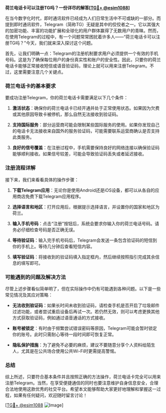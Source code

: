 **荷兰电话卡可以注册TG吗？一份详尽的解答[[TG💪+ @esim1088](https://t.me/s/esim1088)]**

在当今数字化时代，即时通讯软件已经成为人们日常生活中不可或缺的一部分。而提到即时通讯软件，Telegram（简称TG）无疑是其中的佼佼者之一。它以其强大的加密功能、丰富的功能扩展和全球化的用户群体赢得了无数用户的青睐。然而，在使用Telegram的过程中，有一个问题常常困扰着许多人——“荷兰电话卡可以注册TG吗？”今天，我们就来深入探讨这个问题。

首先，让我们明确一点：Telegram的注册机制要求用户必须提供一个有效的手机号码。这是为了确保每位用户的身份真实性和账户的安全性。因此，只要你的荷兰电话卡能够正常接收短信或语音验证码，理论上就可以用来注册Telegram。不过，这里需要注意几个关键点。

### 荷兰电话卡的基本要求

要成功注册Telegram，你的荷兰电话卡需要满足以下几个条件：

1. **激活状态**：确保你的荷兰电话卡已经开通并处于正常使用状态。如果因为欠费或其他原因导致卡被停机，那么自然无法接收到验证码。
   
2. **支持国际服务**：部分运营商可能会限制某些国际服务的使用。如果你发现自己的电话卡无法接收来自国外的服务验证码，可能需要联系运营商确认是否支持此类服务。

3. **良好的信号覆盖**：在注册过程中，手机需要保持良好的网络连接以确保验证码能够顺利接收。如果信号较差，可能会导致验证码丢失或者延迟接收。

### 注册流程详解

接下来，我们来看看具体的操作步骤：

1. **下载Telegram应用**：无论你是使用Android还是iOS设备，都可以从各自的应用商店免费下载Telegram应用程序。

2. **选择语言和地区**：打开应用后，根据提示选择语言，并设置你的国家和地区为荷兰。

3. **输入手机号码**：点击“注册”按钮后，系统会要求你输入你的荷兰电话号码。请务必仔细检查号码是否正确无误。

4. **等待验证码**：输入完手机号码后，Telegram会发送一条包含验证码的短信到你的手机上。等待几分钟后查看短信内容。

5. **填写验证码**：将接收到的验证码填入指定框内，然后继续按照指引完成其余信息的填写即可。

### 可能遇到的问题及解决方法

尽管上述步骤看似简单明了，但在实际操作中仍有可能遇到各种问题。以下是一些常见情况及其应对策略：

- **无法收到验证码**：如果长时间未收到验证码，请检查手机是否开启了垃圾邮件过滤功能，或者尝试重启设备后再试一次。若仍然无效，则可以考虑更换其他方式获取验证码，例如通过语音通话的方式接收。

- **账号被锁定**：有时由于频繁尝试错误密码等原因，Telegram可能会暂时锁定你的账号。此时只需耐心等待一段时间即可恢复正常。

- **隐私保护措施**：为了避免不必要的麻烦，建议不要随意分享个人资料给陌生人，尤其是在公共场合使用公共Wi-Fi时更需提高警惕。

### 总结

综上所述，只要符合基本条件并且按照正确的方法操作，荷兰电话卡完全可以用来注册Telegram。当然，在享受便捷通信的同时也要注意维护自身信息安全，合理合法地使用这款优秀的社交平台。希望本文能够帮助大家更好地理解和掌握这一过程，如果有任何疑问，欢迎随时留言讨论！

[[TG💪+ @esim1088](https://t.me/s/esim1088) ![Image](https://i.postimg.cc/4NQfJmqS/Snipaste-2025-05-13-00-14-12.png)]